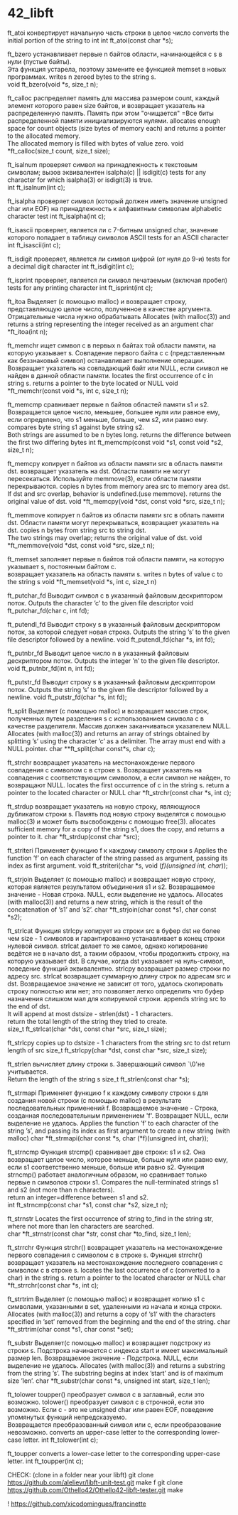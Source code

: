 # 42_libft

ft_atoi
конвертирует начальную часть строки в целое число
converts the initial portion of the string to int 
int		ft_atoi(const char *s);

ft_bzero
устанавливает первые n байтов области, начинающейся с s в нули (пустые байты).  
Эта функция устарела, поэтому замените ее функцией memset в новых программах. 
writes n zeroed bytes to the string s.  
void	ft_bzero(void *s, size_t n);

ft_calloc
распределяет память для массива размером count, каждый элемент которого равен size байтов, 
и возвращает указатель на распределенную память. 
Память при этом "очищается" =Все биты распределенной памяти инициализируются нулями.
allocates enough space for count objects (size bytes of memory each) 
and returns a pointer to the allocated memory.  
The allocated memory is filled with bytes of value zero.
void	*ft_calloc(size_t count, size_t size);

ft_isalnum
проверяет символ на принадлежность к текстовым символам; вызов эквивалентен isalpha(c) || isdigit(c)
tests for any character for which isalpha(3) or isdigit(3) is true.  
int		ft_isalnum(int c);

ft_isalpha
проверяет символ (который должен иметь значение unsigned char или EOF) 
на принадлежность к алфавитным символам
alphabetic character test
int		ft_isalpha(int c);

ft_isascii
проверяет, является ли c 7-битным unsigned char, значение которого попадает в таблицу символов ASCII
tests for an ASCII character
int		ft_isascii(int c);

ft_isdigit
проверяет, является ли символ цифрой (от нуля до 9-и)
tests for a decimal digit character
int		ft_isdigit(int c);

ft_isprint
проверяет, является ли символ печатаемым (включая пробел)
tests for any printing character
int		ft_isprint(int c);

ft_itoa
Выделяет (с помощью malloc) и возвращает строку, представляющую целое число, 
полученное в качестве аргумента. Отрицательные числа нужно обрабатывать
Allocates (with malloc(3)) and returns a string 
representing the integer received as an argument
char	*ft_itoa(int n);

ft_memchr
ищет символ c в первых n байтах той области памяти, на которую указывает s. 
Совпадение первого байта с c (представленным как беззнаковый символ) останавливает выполнение операции.
Возвращает указатель на совпадающий байт или NULL, если символ не найден в данной области памяти.
locates the first occurrence of c in string s.
returns a pointer to the byte located or NULL 
void    *ft_memchr(const void *s, int c, size_t n);

ft_memcmp
сравнивает первые n байтов областей памяти s1 и s2. 
Возвращается целое число, меньшее, большее нуля или равное ему, если определено, 
что s1 меньше, больше, чем s2, или равно ему. 
compares byte string s1 against byte string s2.  
Both strings are assumed to be n bytes long.
returns the difference between the first two differing bytes 
int		ft_memcmp(const void *s1, const void *s2, size_t n);

ft_memcpy
копирует n байтов из области памяти src в область памяти dst. 
возвращает указатель на dst.
Области памяти не могут пересекаться. Используйте memmove(3), если области памяти перекрываются.
copies n bytes from memory area src to memory area dst.  
If dst and src overlap, behavior is undefined.(use memmove).
returns the original value of dst.
void	*ft_memcpy(void *dst, const void *src, size_t n);

ft_memmove
копирует n байтов из области памяти src в облать памяти dst. 
Области памяти могут перекрываться, возвращает указатель на dst.
copies n bytes from string src to string dst.  
The two strings may overlap; returns the original value of dst.
void	*ft_memmove(void *dst, const void *src, size_t n);

ft_memset
заполняет первые n байтов той области памяти, на которую указывает s, постоянным байтом c.  
возвращает указатель на область памяти s. 
writes n bytes of value c to the string s
void	*ft_memset(void *s, int c, size_t n)

ft_putchar_fd
Выводит символ c в указанный файловым дескриптором поток.
Outputs the character ’c’ to the given file descriptor
void	ft_putchar_fd(char c, int fd);

ft_putendl_fd
Выводит строку s в указанный файловым дескриптором поток, за которой следует новая строка.
Outputs the string ’s’ to the given file descriptor followed by a newline.
void	ft_putendl_fd(char *s, int fd);

ft_putnbr_fd
Выводит целое число n в указанный файловым дескриптором поток.
Outputs the integer ’n’ to the given file descriptor.
void	ft_putnbr_fd(int n, int fd);

ft_putstr_fd
Выводит строку s в указанный файловым дескриптором поток.
Outputs the string ’s’ to the given file descriptor followed by a newline.
void	ft_putstr_fd(char *s, int fd);

ft_split
Выделяет (с помощью malloc) и возвращает массив строк, полученных путем разделения s с использованием 
символа c в качестве разделителя. Массив должен заканчиваться указателем NULL.
Allocates (with malloc(3)) and returns an array of strings obtained by splitting ’s’ 
using the character ’c’ as a delimiter. The array must end with a NULL pointer.
char	**ft_split(char const*s, char c);

ft_strchr
возвращает указатель на местонахождение первого совпадения с символом c в строке s.
Возвращает указатель на совпадения с соответствующим символом, а если символ не найден, то возвращают NULL.
locates the first occurrence of c in the string s. 
return a pointer to the located character or NULL 
char	*ft_strchr(const char *s, int c);

ft_strdup
возвращает указатель на новую строку, являющуюся дубликатом строки s. 
Память под новую строку выделятся с помощью malloc(3) и может быть высвобождены с помощью free(3).
allocates sufficient memory for a copy of the string s1, 
does the copy, and returns a pointer to it.
char	*ft_strdup(const char *src);

ft_striteri
Применяет функцию f к каждому символу строки s 
Applies the function ’f’ on each character of the string passed as argument, 
passing its index as first argument. 
void ft_striteri(char *s, void (*f)(unsigned int, char*));

ft_strjoin
Выделяет (с помощью malloc) и возвращает новую строку, которая является результатом объединения s1 и s2.
Возвращаемое значение - Новая строка. NULL, если выделение не удалось.
Allocates (with malloc(3)) and returns a new string, 
which is the result of the concatenation of ’s1’ and ’s2’.
char	*ft_strjoin(char const *s1, char const *s2);

ft_strlcat
Функция strlcpy копирует из строки src в буфер dst не более чем size - 1 символов и гарантированно 
устанавливает в конец строки нулевой символ. strlcat делает то же самое, однако копирование ведётся 
не в начало dst, а таким образом, чтобы продолжить строку, на которую указывает dst. 
В случае, когда dst указывает на нуль-символ, поведение функций эквивалентно.
strlcpy возвращает размер строки по адресу src. strlcat возвращает суммарную длину строк по адресам src 
и dst. Возвращаемое значение не зависит от того, удалось скопировать строку полностью или нет; 
это позволяет легко определить что буфер назначения слишком мал для копируемой строки.
appends string src to the end of dst.  
It will append at most dstsize - strlen(dst) - 1 characters.  
return the total length of the string they tried to create.  
size_t	ft_strlcat(char *dst, const char *src, size_t size);

ft_strlcpy
copies up to dstsize - 1 characters from the string src to dst
return length of src
size_t	ft_strlcpy(char *dst, const char *src, size_t size);

ft_strlen
вычисляет длину строки s. Завершающий символ `\0'не учитывается.  
Return the length of the string s
size_t	ft_strlen(const char *s);

ft_strmapi
Применяет функцию f к каждому символу строки s для создания новой строки (с помощью malloc) 
в результате последовательных применений f.
Возвращаемое значение - Строка, созданная последовательным применением 'f'. 
Возвращает NULL, если выделение не удалось.
Applies the function ’f’ to each character of the string ’s’, 
and passing its index as first argument to create a new string (with malloc)
char	*ft_strmapi(char const *s, char (*f)(unsigned int, char));

ft_strncmp
Функция strcmp() сравнивает две строки: s1 и s2. Она возвращает целое число, которое меньше, 
больше нуля или равно ему, если s1 соответственно меньше, больше или равно s2.
Функция strncmp() работает аналогичным образом, но сравнивает только первые n символов строки s1.
Compares the null-terminated strings s1 and s2 (not more than n characters).  
return an integer=difference between s1 and s2.  
int		ft_strncmp(const char *s1, const char *s2, size_t n);

ft_strnstr
Locates the first occurrence of string to_find in the string str, 
where not more than len characters are searched.  
char    *ft_strnstr(const char *str, const char *to_find, size_t len);

ft_strrchr
Функция strchr() возвращает указатель на местонахождение первого совпадения с символом c в строке s.
Функция strrchr() возвращает указатель на местонахождение последнего совпадения с символом c в строке s.
locates the last occurrence of c (converted to a char) in the string s. 
return a pointer to the located character or NULL 
char    *ft_strrchr(const char *s, int c);

ft_strtrim
Выделяет (с помощью malloc) и возвращает копию s1 с символами, указанными в set, 
удаленными из начала и конца строки.
Allocates (with malloc(3)) and returns a copy of ’s1’ with the characters 
specified in ’set’ removed from the beginning and the end of the string.
char    *ft_strtrim(char const *s1, char const *set);

ft_substr
Выделяет(с помощью malloc) и возвращает подстроку из строки s. 
Подстрока начинается с индекса start и имеет максимальный размер len.
Возвращаемое значение -	Подстрока. NULL, если выделение не удалось.
Allocates (with malloc(3)) and returns a substring from the string ’s’.
The substring begins at index ’start’ and is of maximum size ’len’.
char    *ft_substr(char const *s, unsigned int start, size_t len);

ft_tolower
toupper() преобразует символ c в заглавный, если это возможно.
tolower() преобразует символ c в строчной, если это возможно.
Если c - это не unsigned char или равен EOF, поведение упомянутых функций непредсказуемо.  
Возвращается преобразованный символ или c, если преобразование невозможно.
converts an upper-case letter to the corresponding lower-case letter. 
int     ft_tolower(int c);

ft_toupper
converts a lower-case letter to the corresponding upper-case letter. 
int     ft_toupper(int c);


CHECK: (clone in a folder near your libft)
git clone https://github.com/alelievr/libft-unit-test.git   make f
git clone https://github.com/Othello42/Othello42-libft-tester.git  make

! https://github.com/xicodomingues/francinette
